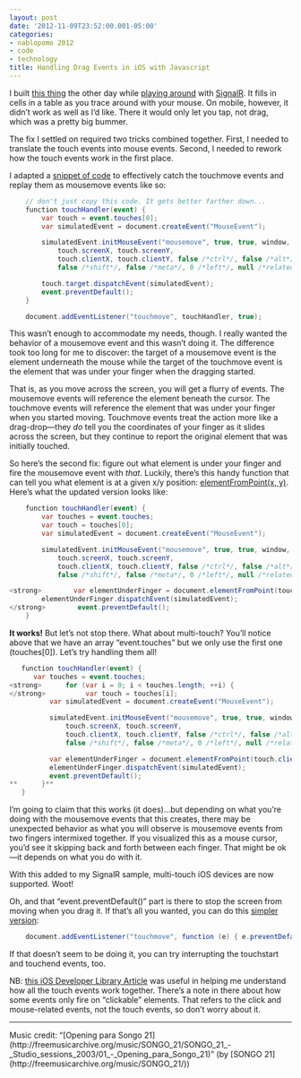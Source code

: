 ```yaml
---
layout: post
date: '2012-11-09T23:52:00.001-05:00'
categories:
- nablopomo 2012
- code
- technology
title: Handling Drag Events in iOS with Javascript
---
```



I built [this thing](http://blocky.apphb.com/) the other day while [playing around](../2012/2012-11-signalr-first-impressions-its-awesome.html) with [SignalR](https://github.com/SignalR/SignalR). It fills in cells in a table as you trace around with your mouse. On mobile, however, it didn’t work as well as I’d like. There it would only let you tap, not drag, which was a pretty big bummer.

The fix I settled on required two tricks combined together. First, I needed to translate the touch events into mouse events. Second, I needed to rework how the touch events work in the first place.

I adapted a [snippet of code](http://ross.posterous.com/2008/08/19/iphone-touch-events-in-javascript/) to effectively catch the touchmove events and replay them as mousemove events like so:  
```cs
    // don't just copy this code. It gets better farther down...
    function touchHandler(event) {
        var touch = event.touches[0];
        var simulatedEvent = document.createEvent("MouseEvent");

        simulatedEvent.initMouseEvent("mousemove", true, true, window, 1,
            touch.screenX, touch.screenY,
            touch.clientX, touch.clientY, false /*ctrl*/, false /*alt*/,
            false /*shift*/, false /*meta*/, 0 /*left*/, null /*related target*/);

        touch.target.dispatchEvent(simulatedEvent);
        event.preventDefault();
    }

    document.addEventListener("touchmove", touchHandler, true);
```



This wasn’t enough to accommodate my needs, though. I really wanted the behavior of a mousemove event and this wasn’t doing it. The difference took too long for me to discover: the target of a mousemove event is the element underneath the mouse while the target of the touchmove event is the element that was under your finger when the dragging started.


That is, as you move across the screen, you will get a flurry of events. The mousemove events will reference the element beneath the cursor. The touchmove events will reference the element that was under your finger when you started moving. Touchmove events treat the action more like a drag-drop—they *do* tell you the coordinates of your finger as it slides across the screen, but they continue to report the original element that was initially touched.


So here’s the second fix: figure out what element is under your finger and fire the mousemove event with *that*. Luckily, there’s this handy function that can tell you what element is at a given x/y position: [elementFromPoint(x, y)](https://developer.mozilla.org/en-US/docs/DOM/document.elementFromPoint). Here’s what the updated version looks like:


```cs
    function touchHandler(event) {
        var touches = event.touches;
        var touch = touches[0];
        var simulatedEvent = document.createEvent("MouseEvent");

        simulatedEvent.initMouseEvent("mousemove", true, true, window, 1,
            touch.screenX, touch.screenY,
            touch.clientX, touch.clientY, false /*ctrl*/, false /*alt*/,
            false /*shift*/, false /*meta*/, 0 /*left*/, null /*related target*/);

<strong>        var elementUnderFinger = document.elementFromPoint(touch.clientX, touch.clientY);
        elementUnderFinger.dispatchEvent(simulatedEvent);
</strong>        event.preventDefault();
    }
```



**It works!** But let’s not stop there. What about multi-touch? You’ll notice above that we have an array “event.touches” but we only use the first one (touches[0]). Let’s try handling them all!


```cs
   function touchHandler(event) {
      var touches = event.touches;
<strong>      for (var i = 0; i < touches.length; ++i) {
</strong>          var touch = touches[i];
          var simulatedEvent = document.createEvent("MouseEvent");

          simulatedEvent.initMouseEvent("mousemove", true, true, window, 1,
              touch.screenX, touch.screenY,
              touch.clientX, touch.clientY, false /*ctrl*/, false /*alt*/,
              false /*shift*/, false /*meta*/, 0 /*left*/, null /*related target*/);

          var elementUnderFinger = document.elementFromPoint(touch.clientX, touch.clientY);
          elementUnderFinger.dispatchEvent(simulatedEvent);
          event.preventDefault();
**      }**
   }
```



I’m going to claim that this works (it does)…but depending on what you’re doing with the mousemove events that this creates, there may be unexpected behavior as what you will observe is mousemove events from two fingers intermixed together. If you visualized this as a mouse cursor, you’d see it skipping back and forth between each finger. That might be ok—it depends on what you do with it.


With this added to my SignalR sample, multi-touch iOS devices are now supported. Woot!






Oh, and that “event.preventDefault()” part is there to stop the screen from moving when you drag it. If that’s all you wanted, you can do this [simpler version](http://stackoverflow.com/a/9251757/29):


```cs
    document.addEventListener("touchmove", function (e) { e.preventDefault(); }, true);
```



If that doesn’t seem to be doing it, you can try interrupting the touchstart and touchend events, too.


NB: [this iOS Developer Library Article](http://developer.apple.com/library/ios/#documentation/AppleApplications/Reference/SafariWebContent/HandlingEvents/HandlingEvents.html) was useful in helping me understand how all the touch events work together. There’s a note in there about how some events only fire on “clickable” elements. That refers to the click and mouse-related events, not the touch events, so don’t worry about it.

<hr />Music credit: “[Opening para Songo 21](http://freemusicarchive.org/music/SONGO_21/SONGO_21_-_Studio_sessions_2003/01_-_Opening_para_Songo_21)” (by [SONGO 21](http://freemusicarchive.org/music/SONGO_21/))
